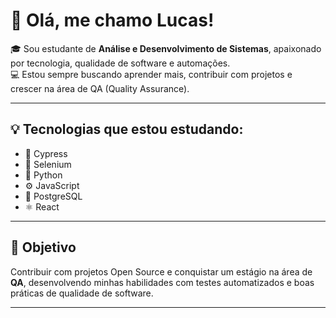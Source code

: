 # 👋 Olá, me chamo Lucas!

🎓 Sou estudante de **Análise e Desenvolvimento de Sistemas**, apaixonado por tecnologia, qualidade de software e automações.  
💻 Estou sempre buscando aprender mais, contribuir com projetos e crescer na área de QA (Quality Assurance).

---

## 💡 Tecnologias que estou estudando:

- 🧪 Cypress
- 🤖 Selenium
- 🐍 Python
- ⚙️ JavaScript
- 🐘 PostgreSQL
- ⚛️ React

---

## 🚀 Objetivo

Contribuir com projetos Open Source e conquistar um estágio na área de **QA**, desenvolvendo minhas habilidades com testes automatizados e boas práticas de qualidade de software.

---


